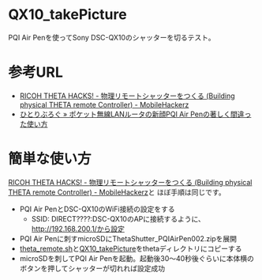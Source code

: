 QX10_takePicture
====
PQI Air Penを使ってSony DSC-QX10のシャッターを切るテスト。

参考URL
====
* [RICOH THETA HACKS! - 物理リモートシャッターをつくる (Building physical THETA remote Controller) - MobileHackerz](http://mobilehackerz.jp/contents/Review/RICOH_THETA/Remote)
* [ひとりぶろぐ » ポケット無線LANルータの新顔PQI Air Penの著しく間違った使い方](http://hitoriblog.com/?p=15926)

簡単な使い方
===
[RICOH THETA HACKS! - 物理リモートシャッターをつくる (Building physical THETA remote Controller) - MobileHackerz](http://mobilehackerz.jp/contents/Review/RICOH_THETA/Remote)と
ほぼ手順は同じです。

* PQI Air PenとDSC-QX10のWiFi接続の設定をする
  * SSID: DIRECT????:DSC-QX10のAPに接続するように、http://192.168.200.1/から設定
* PQI Air Penに刺すmicroSDにThetaShutter_PQIAirPen002.zipを展開
* [theta_remote.sh](https://raw.github.com/yoggy/QX10_takePicture/master/theta_remote.sh)と[QX10_takePicture](https://github.com/yoggy/QX10_takePicture/raw/master/QX10_takePicture)をthetaディレクトリにコピーする
* microSDを刺してPQI Air Penを起動。起動後30〜40秒後ぐらいに本体横のボタンを押してシャッターが切れれば設定成功


